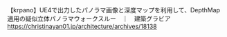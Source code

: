 【krpano】UE4で出力したパノラマ画像と深度マップを利用して、DepthMap適用の疑似立体パノラマウォークスルー　｜　建築グラビア
https://christinayan01.jp/architecture/archives/18138
